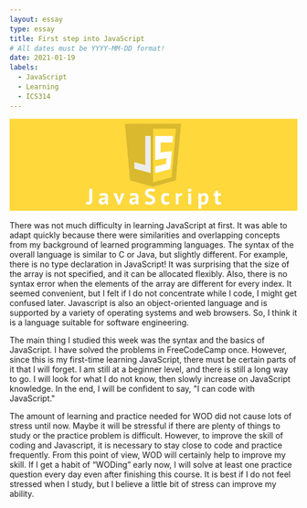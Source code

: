 ```yaml
---
layout: essay
type: essay
title: First step into JavaScript
# All dates must be YYYY-MM-DD format!
date: 2021-01-19
labels:
  - JavaScript
  - Learning
  - ICS314
---
```


<img src="../images/javascript.jpg">

There was not much difficulty in learning JavaScript at first. It was able to adapt quickly because there were similarities and overlapping concepts from my background of learned programming languages. The syntax of the overall language is similar to C or Java, but slightly different. For example, there is no type declaration in JavaScript! It was surprising that the size of the array is not specified, and it can be allocated flexibly. Also, there is no syntax error when the elements of the array are different for every index. It seemed convenient, but I felt if I do not concentrate while I code, I might get confused later. Javascript is also an object-oriented language and is supported by a variety of operating systems and web browsers. So, I think it is a language suitable for software engineering.

 The main thing I studied this week was the syntax and the basics of JavaScript. I have solved the problems in FreeCodeCamp once. However, since this is my first-time learning JavaScript, there must be certain parts of it that I will forget. I am still at a beginner level, and there is still a long way to go. I will look for what I do not know, then slowly increase on JavaScript knowledge. In the end, I will be confident to say, "I can code with JavaScript."

 The amount of learning and practice needed for WOD did not cause lots of stress until now. Maybe it will be stressful if there are plenty of things to study or the practice problem is difficult. However, to improve the skill of coding and Javascript, it is necessary to stay close to code and practice frequently. From this point of view, WOD will certainly help to improve my skill. If I get a habit of “WODing” early now, I will solve at least one practice question every day even after finishing this course. It is best if I do not feel stressed when I study,  but I believe a little bit of stress can improve my ability.
